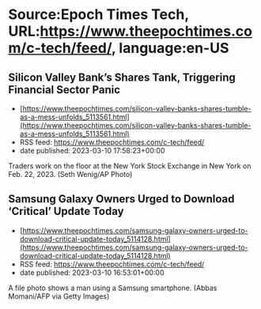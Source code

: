 # Source:Epoch Times Tech, URL:https://www.theepochtimes.com/c-tech/feed/, language:en-US

## Silicon Valley Bank’s Shares Tank, Triggering Financial Sector Panic
 - [https://www.theepochtimes.com/silicon-valley-banks-shares-tumble-as-a-mess-unfolds_5113561.html](https://www.theepochtimes.com/silicon-valley-banks-shares-tumble-as-a-mess-unfolds_5113561.html)
 - RSS feed: https://www.theepochtimes.com/c-tech/feed/
 - date published: 2023-03-10 17:58:23+00:00

Traders work on the floor at the New York Stock Exchange in New York on Feb. 22, 2023. (Seth Wenig/AP Photo)

## Samsung Galaxy Owners Urged to Download ‘Critical’ Update Today
 - [https://www.theepochtimes.com/samsung-galaxy-owners-urged-to-download-critical-update-today_5114128.html](https://www.theepochtimes.com/samsung-galaxy-owners-urged-to-download-critical-update-today_5114128.html)
 - RSS feed: https://www.theepochtimes.com/c-tech/feed/
 - date published: 2023-03-10 16:53:01+00:00

A file photo shows a man using a Samsung smartphone. (Abbas Momani/AFP via Getty Images)

